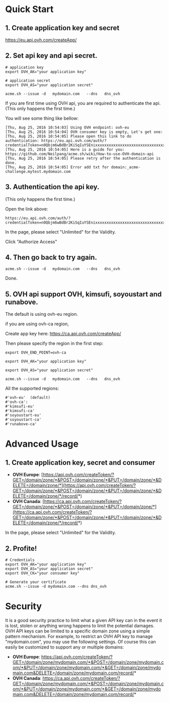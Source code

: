 # Quick Start

## 1. Create application key and secret
https://eu.api.ovh.com/createApp/

## 2. Set api key and api secret.

```
# application key
export OVH_AK="your application key"

# application secret
export OVH_AS="your application secret"

acme.sh --issue -d   mydomain.com   --dns   dns_ovh
```

If you are first time using OVH api,  you are required to authenticate the api. (This only happens the first time.)

You will see some thing like bellow:

```
[Thu, Aug 25, 2016 10:54:03] Using OVH endpoint: ovh-eu
[Thu, Aug 25, 2016 10:54:04] OVH consumer key is empty, Let's get one:
[Thu, Aug 25, 2016 10:54:05] Please open this link to do authentication: https://eu.api.ovh.com/auth/?credentialToken=n0Qbjm6wBdBr2KiSqIuYSEnixxxxxxxxxxxxxxxxxxxxxxxxxxxxxxxx
[Thu, Aug 25, 2016 10:54:05] Here is a guide for you: https://github.com/Neilpang/acme.sh/wiki/How-to-use-OVH-domain-api
[Thu, Aug 25, 2016 10:54:05] Please retry after the authentication is done.
[Thu, Aug 25, 2016 10:54:05] Error add txt for domain:_acme-challenge.mytest.mydomain.com

```


## 3. Authentication the api key.
 (This only happens the first time.)

Open the link above:
```
https://eu.api.ovh.com/auth/?credentialToken=n0Qbjm6wBdBr2KiSqIuYSEnixxxxxxxxxxxxxxxxxxxxxxxxxxxxxxxx
```

In the page, please  select "Unlimited" for the Validity.

Click "Authorize Access"


## 4. Then go back to try again.

```
acme.sh --issue -d   mydomain.com   --dns   dns_ovh
```

Done.



## 5. OVH api support OVH, kimsufi, soyoustart and runabove.
The default is using  ovh-eu region.

if you are using  ovh-ca region, 

Create app key here:  https://ca.api.ovh.com/createApp/

Then please specify the region in the first step:

```
export OVH_END_POINT=ovh-ca

export OVH_AK="your application key"

export OVH_AS="your application secret"

acme.sh --issue -d   mydomain.com   --dns   dns_ovh

```


All the supported regions:
```
#'ovh-eu'  (default)
#'ovh-ca': 
#'kimsufi-eu'
#'kimsufi-ca'
#'soyoustart-eu'
#'soyoustart-ca'
#'runabove-ca'
```






# Advanced Usage

## 1. Create application key, secret and consumer

- **OVH Europe**: [https://api.ovh.com/createToken/?GET=/domain/zone/*&POST=/domain/zone/*&PUT=/domain/zone/*&DELETE=/domain/zone/*](https://api.ovh.com/createToken/?GET=/domain/zone/*&POST=/domain/zone/*&PUT=/domain/zone/*&DELETE=/domain/zone/*/record/*)
- **OVH Canada**: [https://ca.api.ovh.com/createToken/?GET=/domain/zone/*&POST=/domain/zone/*&PUT=/domain/zone/*](https://ca.api.ovh.com/createToken/?GET=/domain/zone/*&POST=/domain/zone/*&PUT=/domain/zone/*&DELETE=/domain/zone/*/record/*)

In the page, please  select "Unlimited" for the Validity.

## 2. Profite!

```
# Credentials
export OVH_AK="your application key"
export OVH_AS="your application secret"
export OVH_CK="your consumer key"

# Generate your certificate
acme.sh --issue -d mydomain.com --dns dns_ovh
```

# Security

It is a good security practice to limit what a given API key can in the event it is lost, stolen or anything wrong happens to limit the potential damages. OVH API keys can be limited to a specific domain zone using a simple pattern mechanism. For example, to restrict an OVH API key to manage "mydomain.com", you may use the following settings. Of course this can easily be customized to support any or multiple domains:

- **OVH Europe**: https://api.ovh.com/createToken/?GET=/domain/zone/mydomain.com/*&POST=/domain/zone/mydomain.com/*&PUT=/domain/zone/mydomain.com/*&GET=/domain/zone/mydomain.com&DELETE=/domain/zone/mydomain.com/record/*
- **OVH Canada**: https://ca.api.ovh.com/createToken/?GET=/domain/zone/mydomain.com/*&POST=/domain/zone/mydomain.com/*&PUT=/domain/zone/mydomain.com/*&GET=/domain/zone/mydomain.com&DELETE=/domain/zone/mydomain.com/record/*
